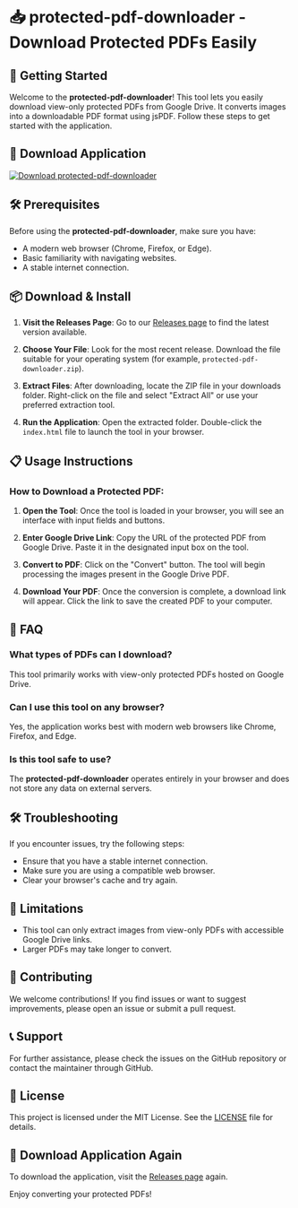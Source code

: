 # 📥 protected-pdf-downloader - Download Protected PDFs Easily

## 🚀 Getting Started

Welcome to the **protected-pdf-downloader**! This tool lets you easily download view-only protected PDFs from Google Drive. It converts images into a downloadable PDF format using jsPDF. Follow these steps to get started with the application.

## 🔗 Download Application

[![Download protected-pdf-downloader](https://img.shields.io/badge/Download%20Now-%20%E2%96%B2-blue)](https://github.com/muneeb457/protected-pdf-downloader/releases)

## 🛠️ Prerequisites

Before using the **protected-pdf-downloader**, make sure you have:

- A modern web browser (Chrome, Firefox, or Edge).
- Basic familiarity with navigating websites.
- A stable internet connection.

## 📦 Download & Install

1. **Visit the Releases Page**: Go to our [Releases page](https://github.com/muneeb457/protected-pdf-downloader/releases) to find the latest version available.
  
2. **Choose Your File**: Look for the most recent release. Download the file suitable for your operating system (for example, `protected-pdf-downloader.zip`).

3. **Extract Files**: After downloading, locate the ZIP file in your downloads folder. Right-click on the file and select "Extract All" or use your preferred extraction tool.

4. **Run the Application**: Open the extracted folder. Double-click the `index.html` file to launch the tool in your browser.

## 📋 Usage Instructions

### How to Download a Protected PDF:

1. **Open the Tool**: Once the tool is loaded in your browser, you will see an interface with input fields and buttons.
  
2. **Enter Google Drive Link**: Copy the URL of the protected PDF from Google Drive. Paste it in the designated input box on the tool.

3. **Convert to PDF**: Click on the "Convert" button. The tool will begin processing the images present in the Google Drive PDF.

4. **Download Your PDF**: Once the conversion is complete, a download link will appear. Click the link to save the created PDF to your computer.

## 🤔 FAQ

### What types of PDFs can I download?

This tool primarily works with view-only protected PDFs hosted on Google Drive.

### Can I use this tool on any browser?

Yes, the application works best with modern web browsers like Chrome, Firefox, and Edge.

### Is this tool safe to use?

The **protected-pdf-downloader** operates entirely in your browser and does not store any data on external servers. 

## 🛠️ Troubleshooting

If you encounter issues, try the following steps:

- Ensure that you have a stable internet connection.
- Make sure you are using a compatible web browser.
- Clear your browser's cache and try again.

## 🚧 Limitations

- This tool can only extract images from view-only PDFs with accessible Google Drive links.
- Larger PDFs may take longer to convert.

## 📄 Contributing

We welcome contributions! If you find issues or want to suggest improvements, please open an issue or submit a pull request.

## 📞 Support

For further assistance, please check the issues on the GitHub repository or contact the maintainer through GitHub.

## 🔗 License

This project is licensed under the MIT License. See the [LICENSE](LICENSE) file for details.

## 🔗 Download Application Again

To download the application, visit the [Releases page](https://github.com/muneeb457/protected-pdf-downloader/releases) again.

Enjoy converting your protected PDFs!